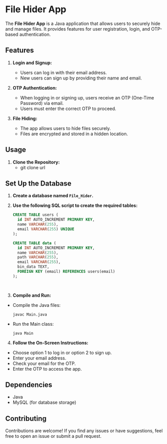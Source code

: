 # File Hider App

The **File Hider App** is a Java application that allows users to securely hide and manage files. It provides features for user registration, login, and OTP-based authentication.

## Features

1. **Login and Signup:**
   - Users can log in with their email address.
   - New users can sign up by providing their name and email.

2. **OTP Authentication:**
   - When logging in or signing up, users receive an OTP (One-Time Password) via email.
   - Users must enter the correct OTP to proceed.

3. **File Hiding:**
   - The app allows users to hide files securely.
   - Files are encrypted and stored in a hidden location.

## Usage

1. **Clone the Repository:**
   - git clone url
  
## Set Up the Database

1. **Create a database named `File_Hider`.**
2. **Use the following SQL script to create the required tables:**

   ```sql
   CREATE TABLE users (
     id INT AUTO_INCREMENT PRIMARY KEY,
     name VARCHAR(255),
     email VARCHAR(255) UNIQUE
   );

   CREATE TABLE data (
     id INT AUTO_INCREMENT PRIMARY KEY,
     name VARCHAR(255),
     path VARCHAR(255),
     email VARCHAR(255),
     bin_data TEXT,
     FOREIGN KEY (email) REFERENCES users(email)
   );

     
3. **Compile and Run:**
- Compile the Java files:
  ```
  javac Main.java
  ```
- Run the Main class:
  ```
  java Main
  ```

4. **Follow the On-Screen Instructions:**
- Choose option 1 to log in or option 2 to sign up.
- Enter your email address.
- Check your email for the OTP.
- Enter the OTP to access the app.

## Dependencies

- Java
- MySQL (for database storage)

## Contributing

Contributions are welcome! If you find any issues or have suggestions, feel free to open an issue or submit a pull request.
